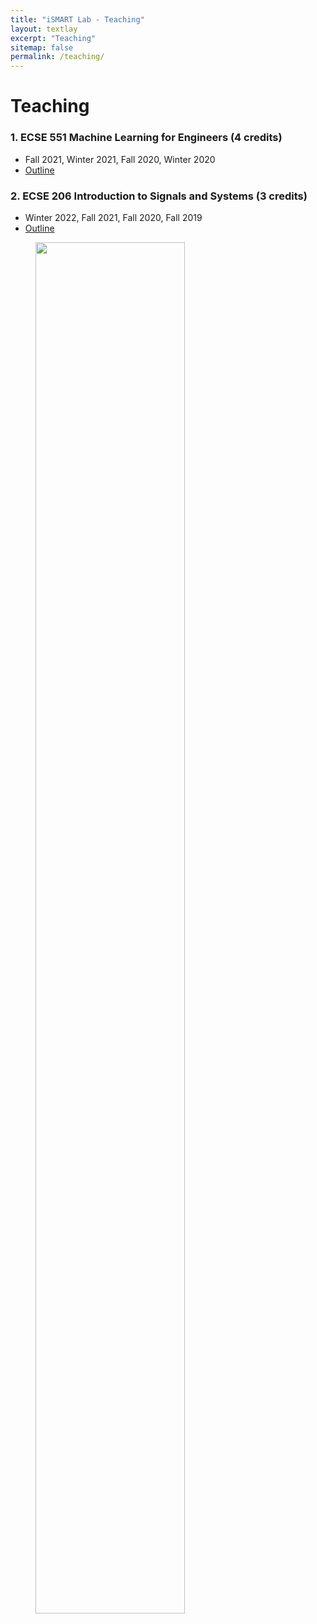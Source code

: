 ```yaml
---
title: "iSMART Lab - Teaching"
layout: textlay
excerpt: "Teaching"
sitemap: false
permalink: /teaching/
---
```


# Teaching

### 1. ECSE 551 Machine Learning for Engineers (4 credits)
  * Fall 2021, Winter 2021, Fall 2020, Winter 2020
  * [Outline](http://www.ece.mcgill.ca/~narman1/ECSE551/ECSE551-Outline-Armanfard.pdf)

### 2. ECSE 206 Introduction to Signals and Systems (3 credits)
  * Winter 2022, Fall 2021, Fall 2020, Fall 2019
  * [Outline](https://www.mcgill.ca/study/2021-2022/courses/ecse-206)


<figure>
<img src="{{ site.url }}{{ site.baseurl }}/images/picpic/Gallery/class.jpg" width="75%">
</figure>
